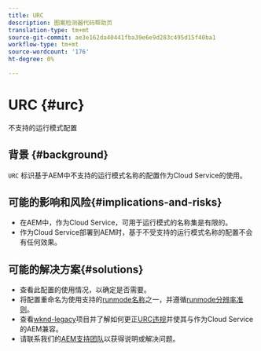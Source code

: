 ```yaml
---
title: URC
description: 图案检测器代码帮助页
translation-type: tm+mt
source-git-commit: ae3e162da40441fba39e6e9d283c495d15f40ba1
workflow-type: tm+mt
source-wordcount: '176'
ht-degree: 0%

---
```



# URC {#urc}

不支持的运行模式配置

## 背景 {#background}

`URC` 标识基于AEM中不支持的运行模式名称的配置作为Cloud Service的使用。

## 可能的影响和风险{#implications-and-risks}

* 在AEM中，作为Cloud Service，可用于运行模式的名称集是有限的。
* 作为Cloud Service部署到AEM时，基于不受支持的运行模式名称的配置不会有任何效果。

## 可能的解决方案{#solutions}

* 查看此配置的使用情况，以确定是否需要。
* 将配置重命名为使用支持的[runmode名称](https://experienceleague.adobe.com/docs/experience-manager-cloud-service/release-notes/aem-cloud-changes.html#custom-runmodes)之一，并遵循[runmode分辨率准则](https://experienceleague.adobe.com/docs/experience-manager-cloud-service/implementing/deploying/configuring-osgi.html#runmode-resolution)。
* 查看[wknd-legacy](https://github.com/adobe/aem-guides-wknd-legacy/tree/code/urc)项目并了解如何更正[URC违规](https://github.com/adobe/aem-guides-wknd-legacy/compare/main...code/urc)并使其与作为Cloud Service的AEM兼容。
* 请联系我们的[AEM支持团队](https://helpx.adobe.com/enterprise/using/support-for-experience-cloud.html)以获得说明或解决问题。
